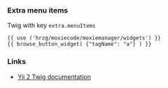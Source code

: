 
### Extra menu items

Twig with key `extra.menuItems`

    {{ use ('hrzg/moxiecode/moxiemanager/widgets') }}
    {{ browse_button_widget( {"tagName": "a"} ) }}
    
### Links

- [Yii 2 Twig documentation](https://github.com/yiisoft/yii2-twig/blob/master/docs/guide/README.md)
